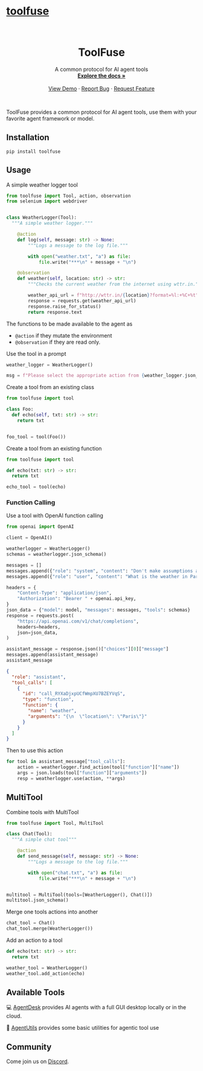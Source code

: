# [toolfuse](https://github.com/agentsea/toolfuse)

<!-- PROJECT LOGO -->
<br />
<p align="center">
  <!-- <a href="https://github.com/agentsea/toolfuse">
    <img src="https://project-logo.png" alt="Logo" width="80">
  </a> -->

  <h1 align="center">ToolFuse</h1>

  <p align="center">
    A common protocol for AI agent tools
    <br />
    <a href="https://docs.hub.agentsea.ai/toolfuse/intro"><strong>Explore the docs »</strong></a>
    <br />
    <br />
    <a href="https://youtu.be/exoOUUwFRB8">View Demo</a>
    ·
    <a href="https://github.com/agentsea/toolfuse/issues">Report Bug</a>
    ·
    <a href="https://github.com/agentsea/toolfuse/issues">Request Feature</a>
  </p>
  <br>
</p>

ToolFuse provides a common protocol for AI agent tools, use them with your favorite agent framework or model.

## Installation

```
pip install toolfuse
```

## Usage

A simple weather logger tool

```python
from toolfuse import Tool, action, observation
from selenium import webdriver


class WeatherLogger(Tool):
  """A simple weather logger."""

    @action
    def log(self, message: str) -> None:
        """Logs a message to the log file."""

        with open("weather.txt", "a") as file:
            file.write("***\n" + message + "\n")

    @observation
    def weather(self, location: str) -> str:
        """Checks the current weather from the internet using wttr.in."""

        weather_api_url = f"http://wttr.in/{location}?format=%l:+%C+%t"
        response = requests.get(weather_api_url)
        response.raise_for_status()
        return response.text

```

The functions to be made available to the agent as

- `@action` if they mutate the environment
- `@observation` if they are read only.

Use the tool in a prompt

```python
weather_logger = WeatherLogger()

msg = f"Please select the appropriate action from {weather_logger.json_schema()}"
```

Create a tool from an existing class

```python
from toolfuse import tool

class Foo:
  def echo(self, txt: str) -> str:
    return txt


foo_tool = tool(Foo())
```

Create a tool from an existing function

```python
from toolfuse import tool

def echo(txt: str) -> str:
  return txt

echo_tool = tool(echo)
```

### Function Calling

Use a tool with OpenAI function calling

```python
from openai import OpenAI

client = OpenAI()

weatherlogger = WeatherLogger()
schemas = weatherlogger.json_schema()

messages = []
messages.append({"role": "system", "content": "Don't make assumptions about what values to plug into functions. Ask for clarification if a user request is ambiguous."})
messages.append({"role": "user", "content": "What is the weather in Paris?"})

headers = {
    "Content-Type": "application/json",
    "Authorization": "Bearer " + openai.api_key,
}
json_data = {"model": model, "messages": messages, "tools": schemas}
response = requests.post(
    "https://api.openai.com/v1/chat/completions",
    headers=headers,
    json=json_data,
)

assistant_message = response.json()["choices"][0]["message"]
messages.append(assistant_message)
assistant_message
```

```json
{
  "role": "assistant",
  "tool_calls": [
    {
      "id": "call_RYXaDjxpUCfWmpXU7BZEYVqS",
      "type": "function",
      "function": {
        "name": "weather",
        "arguments": "{\n  \"location\": \"Paris\"}"
      }
    }
  ]
}
```

Then to use this action

```python
for tool in assistant_message["tool_calls"]:
    action = weatherlogger.find_action(tool["function"]["name"])
    args = json.loads(tool["function"]["arguments"])
    resp = weatherlogger.use(action, **args)
```

## MultiTool

Combine tools with MultiTool

```python
from toolfuse import Tool, MultiTool

class Chat(Tool):
  """A simple chat tool"""

    @action
    def send_message(self, message: str) -> None:
        """Logs a message to the log file."""

        with open("chat.txt", "a") as file:
            file.write("***\n" + message + "\n")


multitool = MultiTool(tools=[WeatherLogger(), Chat()])
multitool.json_schema()
```

Merge one tools actions into another

```python
chat_tool = Chat()
chat_tool.merge(WeatherLogger())
```

Add an action to a tool

```python
def echo(txt: str) -> str:
  return txt

weather_tool = WeatherLogger()
weather_tool.add_action(echo)
```

## Available Tools

:computer: [AgentDesk](https://github.com/agentsea/agentdesk) provides AI agents with a full GUI desktop locally or in the cloud.

:wrench: [AgentUtils](https://github.com/agentsea/toolfuse/blob/main/toolfuse/util.py) provides some basic utilities for agentic tool use

## Community

Come join us on [Discord](https://discord.gg/hhaq7XYPS6).
